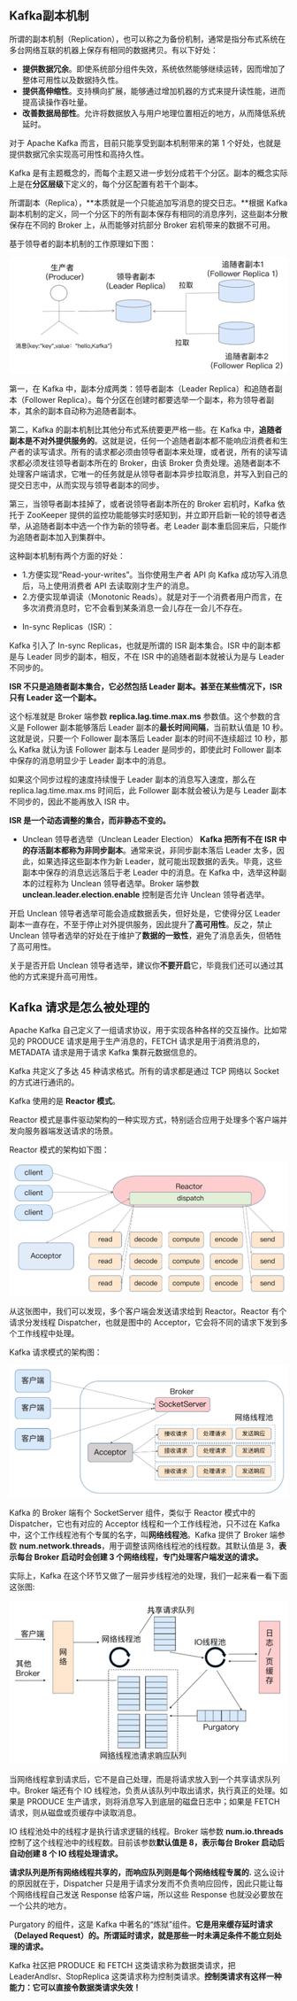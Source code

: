 ## Kafka副本机制
所谓的副本机制（Replication），也可以称之为备份机制，通常是指分布式系统在多台网络互联的机器上保存有相同的数据拷贝。有以下好处：
- **提供数据冗余**。即使系统部分组件失效，系统依然能够继续运转，因而增加了整体可用性以及数据持久性。
- **提供高伸缩性**。支持横向扩展，能够通过增加机器的方式来提升读性能，进而提高读操作吞吐量。
- **改善数据局部性**。允许将数据放入与用户地理位置相近的地方，从而降低系统延时。

对于 Apache Kafka 而言，目前只能享受到副本机制带来的第 1 个好处，也就是提供数据冗余实现高可用性和高持久性。

Kafka 是有主题概念的，而每个主题又进一步划分成若干个分区。副本的概念实际上是在**分区层级**下定义的，每个分区配置有若干个副本。

所谓副本（Replica），**本质就是一个只能追加写消息的提交日志。**根据 Kafka 副本机制的定义，同一个分区下的所有副本保存有相同的消息序列，这些副本分散保存在不同的 Broker 上，从而能够对抗部分 Broker 宕机带来的数据不可用。

基于领导者的副本机制的工作原理如下图：

![](./images/领导者副本机制.webp)

第一，在 Kafka 中，副本分成两类：领导者副本（Leader Replica）和追随者副本（Follower Replica）。每个分区在创建时都要选举一个副本，称为领导者副本，其余的副本自动称为追随者副本。

第二，Kafka 的副本机制比其他分布式系统要更严格一些。在 Kafka 中，**追随者副本是不对外提供服务的**。这就是说，任何一个追随者副本都不能响应消费者和生产者的读写请求。所有的请求都必须由领导者副本来处理，或者说，所有的读写请求都必须发往领导者副本所在的 Broker，由该 Broker 负责处理。追随者副本不处理客户端请求，它唯一的任务就是从领导者副本异步拉取消息，并写入到自己的提交日志中，从而实现与领导者副本的同步。

第三，当领导者副本挂掉了，或者说领导者副本所在的 Broker 宕机时，Kafka 依托于 ZooKeeper 提供的监控功能能够实时感知到，并立即开启新一轮的领导者选举，从追随者副本中选一个作为新的领导者。老 Leader 副本重启回来后，只能作为追随者副本加入到集群中。

这种副本机制有两个方面的好处：
- 1.方便实现“Read-your-writes”。当你使用生产者 API 向 Kafka 成功写入消息后，马上使用消费者 API 去读取刚才生产的消息。
- 2.方便实现单调读（Monotonic Reads）。就是对于一个消费者用户而言，在多次消费消息时，它不会看到某条消息一会儿存在一会儿不存在。

* In-sync Replicas（ISR）：

Kafka 引入了 In-sync Replicas，也就是所谓的 ISR 副本集合。ISR 中的副本都是与 Leader 同步的副本，相反，不在 ISR 中的追随者副本就被认为是与 Leader 不同步的。

**ISR 不只是追随者副本集合，它必然包括 Leader 副本。甚至在某些情况下，ISR 只有 Leader 这一个副本。**

这个标准就是 Broker 端参数 **replica.lag.time.max.ms** 参数值。这个参数的含义是 Follower 副本能够落后 Leader 副本的**最长时间间隔**，当前默认值是 10 秒。这就是说，只要一个 Follower 副本落后 Leader 副本的时间不连续超过 10 秒，那么 Kafka 就认为该 Follower 副本与 Leader 是同步的，即使此时 Follower 副本中保存的消息明显少于 Leader 副本中的消息。

如果这个同步过程的速度持续慢于 Leader 副本的消息写入速度，那么在 replica.lag.time.max.ms 时间后，此 Follower 副本就会被认为是与 Leader 副本不同步的，因此不能再放入 ISR 中。

**ISR 是一个动态调整的集合，而非静态不变的。**

*  Unclean 领导者选举（Unclean Leader Election）
**Kafka 把所有不在 ISR 中的存活副本都称为非同步副本**。通常来说，非同步副本落后 Leader 太多，因此，如果选择这些副本作为新 Leader，就可能出现数据的丢失。毕竟，这些副本中保存的消息远远落后于老 Leader 中的消息。在 Kafka 中，选举这种副本的过程称为 Unclean 领导者选举。Broker 端参数 **unclean.leader.election.enable** 控制是否允许 Unclean 领导者选举。

开启 Unclean 领导者选举可能会造成数据丢失，但好处是，它使得分区 Leader 副本一直存在，不至于停止对外提供服务，因此提升了**高可用性**。反之，禁止 Unclean 领导者选举的好处在于维护了**数据的一致性**，避免了消息丢失，但牺牲了高可用性。

关于是否开启 Unclean 领导者选举，建议你**不要开启**它，毕竟我们还可以通过其他的方式来提升高可用性。

## Kafka 请求是怎么被处理的
Apache Kafka 自己定义了一组请求协议，用于实现各种各样的交互操作。比如常见的 PRODUCE 请求是用于生产消息的，FETCH 请求是用于消费消息的，METADATA 请求是用于请求 Kafka 集群元数据信息的。

Kafka 共定义了多达 45 种请求格式。所有的请求都是通过 TCP 网络以 Socket 的方式进行通讯的。

Kafka 使用的是 **Reactor 模式**。

Reactor 模式是事件驱动架构的一种实现方式，特别适合应用于处理多个客户端并发向服务器端发送请求的场景。

Reactor 模式的架构如下图：

![](./images/reactor架构图.webp)

从这张图中，我们可以发现，多个客户端会发送请求给到 Reactor。Reactor 有个请求分发线程 Dispatcher，也就是图中的 Acceptor，它会将不同的请求下发到多个工作线程中处理。

Kafka 请求模式的架构图：

![](./images/kafka-reactor.webp)

Kafka 的 Broker 端有个 SocketServer 组件，类似于 Reactor 模式中的 Dispatcher，它也有对应的 Acceptor 线程和一个工作线程池，只不过在 Kafka 中，这个工作线程池有个专属的名字，叫**网络线程池**。Kafka 提供了 Broker 端参数 **num.network.threads**，用于调整该网络线程池的线程数。其默认值是 3，**表示每台 Broker 启动时会创建 3 个网络线程，专门处理客户端发送的请求。**

实际上，Kafka 在这个环节又做了一层异步线程池的处理，我们一起来看一看下面这张图:

![](./images/kafka-reactor2.webp)

当网络线程拿到请求后，它不是自己处理，而是将请求放入到一个共享请求队列中。Broker 端还有个 IO 线程池，负责从该队列中取出请求，执行真正的处理。如果是 PRODUCE 生产请求，则将消息写入到底层的磁盘日志中；如果是 FETCH 请求，则从磁盘或页缓存中读取消息。

IO 线程池处中的线程才是执行请求逻辑的线程。Broker 端参数 **num.io.threads** 控制了这个线程池中的线程数。目前该参数**默认值是 8，表示每台 Broker 启动后自动创建 8 个 IO 线程处理请求。**

**请求队列是所有网络线程共享的，而响应队列则是每个网络线程专属的.** 这么设计的原因就在于，Dispatcher 只是用于请求分发而不负责响应回传，因此只能让每个网络线程自己发送 Response 给客户端，所以这些 Response 也就没必要放在一个公共的地方。

Purgatory 的组件，这是 Kafka 中著名的“炼狱”组件。**它是用来缓存延时请求（Delayed Request）的。所谓延时请求，就是那些一时未满足条件不能立刻处理的请求。**

Kafka 社区把 PRODUCE 和 FETCH 这类请求称为数据类请求，把 LeaderAndIsr、StopReplica 这类请求称为控制类请求。**控制类请求有这样一种能力：它可以直接令数据类请求失效！**











